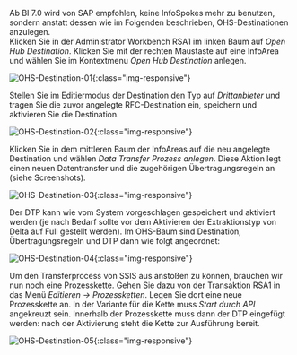 Ab BI 7.0 wird von SAP empfohlen, keine InfoSpokes mehr zu benutzen, sondern anstatt dessen wie im Folgenden beschrieben, OHS-Destinationen anzulegen.<br>
Klicken Sie in der Administrator Workbench RSA1 im linken Baum auf *Open Hub Destination*. Klicken Sie mit der rechten Maustaste auf eine InfoArea und wählen Sie im Kontextmenu *Open Hub Destination* anlegen.

![OHS-Destination-01](/img/content/OHS-Destination-01.png){:class="img-responsive"}


Stellen Sie im Editiermodus der Destination den Typ auf *Drittanbieter* und tragen Sie die zuvor angelegte RFC-Destination ein, speichern und aktivieren Sie die Destination.

![OHS-Destination-02](/img/content/OHS-Destination-02.png){:class="img-responsive"} 


Klicken Sie in dem mittleren Baum der InfoAreas auf die neu angelegte Destination und wählen *Data Transfer Prozess anlegen*. Diese Aktion legt einen neuen Datentransfer und die zugehörigen Übertragungsregeln an (siehe Screenshots).

 
![OHS-Destination-03](/img/content/OHS-Destination-03.png){:class="img-responsive"}

Der DTP kann wie vom System vorgeschlagen gespeichert und aktiviert werden (je nach Bedarf sollte vor dem Aktivieren der Extraktionstyp von Delta auf Full gestellt werden). Im OHS-Baum sind Destination, Übertragungsregeln und DTP dann wie folgt angeordnet:

![OHS-Destination-04](/img/content/OHS-Destination-04.png){:class="img-responsive"}


Um den Transferprocess von SSIS aus anstoßen zu können, brauchen wir nun noch eine Prozesskette. Gehen Sie dazu von der Transaktion RSA1 in das Menü *Editieren -> Prozessketten*. Legen Sie dort eine neue Prozesskette an. In der Variante für die Kette muss *Start durch API* angekreuzt sein. Innerhalb der Prozesskette muss dann der DTP eingefügt werden: nach der Aktivierung steht die Kette zur Ausführung bereit.

![OHS-Destination-05](/img/content/OHS-Destination-05.png){:class="img-responsive"}